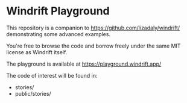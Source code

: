 # Windrift Playground

This repository is a companion to https://github.com/lizadaly/windrift/ demonstrating some advanced examples.

You're free to browse the code and borrow freely under the same MIT license as Windrift itself.

The playground is available at https://playground.windrift.app/

The code of interest will be found in:

-   stories/
-   public/stories/

